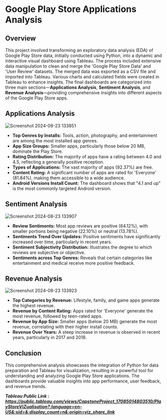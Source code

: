 # Google Play Store Applications Analysis

## Overview

This project involved transforming an exploratory data analysis (EDA) of Google Play Store data, initially conducted using Python, into a dynamic and interactive visual dashboard using Tableau. The process included extensive data manipulation to clean and merge the 'Google Play Store Data' and 'User Review' datasets. The merged data was exported as a CSV file and imported into Tableau. Various charts and calculated fields were created in Tableau to enhance insights. The final dashboards are categorized into three main sections—**Applications Analysis**, **Sentiment Analysis**, and **Revenue Analysis**—providing comprehensive insights into different aspects of the Google Play Store apps.

## Applications Analysis

![Screenshot 2024-08-23 133851](https://github.com/user-attachments/assets/68e541f9-a356-47a0-b8f7-14e881ecf7f5)


- **Top Genres by Installs:** Tools, action, photography, and entertainment are among the most installed app genres.
- **App Size Groups:** Smaller apps, particularly those below 20 MB, dominate the Play Store.
- **Rating Distribution:** The majority of apps have a rating between 4.0 and 4.5, reflecting a generally positive reception.
- **Types of Applications:** The vast majority of apps (92.37%) are free.
- **Content Rating:** A significant number of apps are rated for 'Everyone' (81.84%), making them accessible to a wide audience.
- **Android Versions Install Count:** The dashboard shows that "4.1 and up" is the most commonly targeted Android version.

## Sentiment Analysis

![Screenshot 2024-08-23 133907](https://github.com/user-attachments/assets/f220b505-227c-4bc2-8797-2fe30f393403)

- **Review Sentiments:** Most app reviews are positive (64.12%), with smaller portions being negative (22.10%) or neutral (13.78%).
- **Sentiments Trend Over Updates:** Positive sentiments have significantly increased over time, particularly in recent years.
- **Sentiment Subjectivity Distribution:** Illustrates the degree to which reviews are subjective or objective.
- **Sentiments across Top Genres:** Reveals that certain categories like entertainment and medical receive more positive feedback.

## Revenue Analysis

![Screenshot 2024-08-23 133923](https://github.com/user-attachments/assets/d44a1dc4-98a2-43b7-b585-583023e8d562)


- **Top Categories by Revenue:** Lifestyle, family, and game apps generate the highest revenue.
- **Revenue by Content Rating:** Apps rated for 'Everyone' generate the most revenue, followed by teen-rated apps.
- **Revenue by App Size:** Smaller apps (below 20 MB) generate the most revenue, correlating with their higher install counts.
- **Revenue Over Years:** A steep increase in revenue is observed in recent years, particularly in 2017 and 2018.

## Conclusion

This comprehensive analysis showcases the integration of Python for data preparation and Tableau for visualization, resulting in a powerful tool for understanding and analyzing Google Play Store applications. The dashboards provide valuable insights into app performance, user feedback, and revenue trends.

 ***Tableau Public Link : https://public.tableau.com/views/CapstoneProject_17085014803510/PlayStoreViZualisation?:language=en-US&:sid=&:display_count=n&:origin=viz_share_link***
